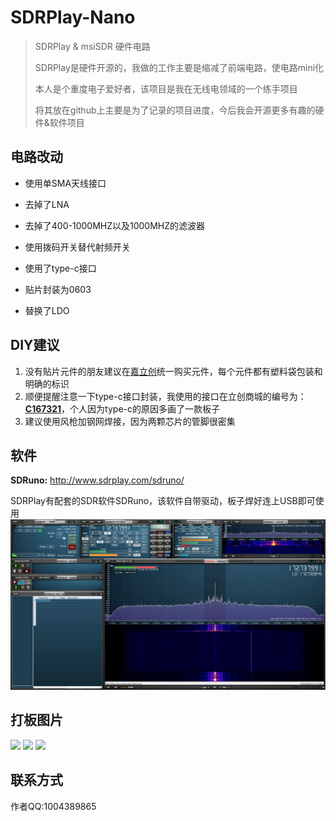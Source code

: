 # SDRPlay-Nano
> SDRPlay & msiSDR 硬件电路
>
> SDRPlay是硬件开源的，我做的工作主要是缩减了前端电路，使电路mini化
>
> 本人是个重度电子爱好者，该项目是我在无线电领域的一个练手项目 
>
> 将其放在github上主要是为了记录的项目进度，今后我会开源更多有趣的硬件&软件项目

## 电路改动
* 使用单SMA天线接口

* 去掉了LNA
* 去掉了400-1000MHZ以及1000MHZ的滤波器
* 使用拨码开关替代射频开关
* 使用了type-c接口
* 贴片封装为0603
* 替换了LDO

## DIY建议
1. 没有贴片元件的朋友建议在[嘉立创](https://www.szlcsc.com/)统一购买元件，每个元件都有塑料袋包装和明确的标识
2. 顺便提醒注意一下type-c接口封装，我使用的接口在立创商城的编号为：[**C167321**](https://item.szlcsc.com/178704.html)，个人因为type-c的原因多画了一款板子
3. 建议使用风枪加钢网焊接，因为两颗芯片的管脚很密集

## 软件
**SDRuno:** http://www.sdrplay.com/sdruno/

SDRPlay有配套的SDR软件SDRuno，该软件自带驱动，板子焊好连上USB即可使用
![](https://github.com/TimoQAQ/SDRPlay-Nano/blob/master/image/image3.jpg)

## 打板图片
![](https://github.com/TimoQAQ/SDRPlay-Nano/blob/master/image/image0.jpg)
![](https://github.com/TimoQAQ/SDRPlay-Nano/blob/master/image/image1.jpg)
![](https://github.com/TimoQAQ/SDRPlay-Nano/blob/master/image/image2.jpg)
## 联系方式
作者QQ:1004389865